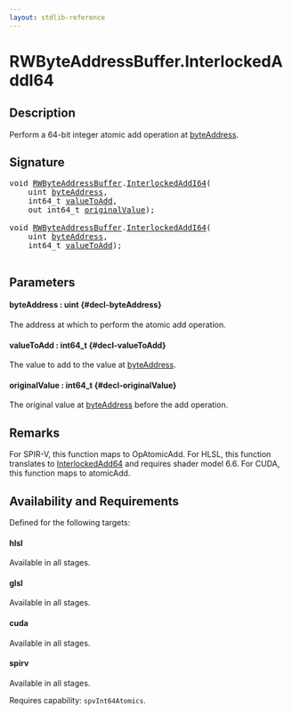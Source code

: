 ```yaml
---
layout: stdlib-reference
---
```


# RWByteAddressBuffer\.InterlockedAddI64

## Description

Perform a 64-bit integer atomic add operation at <span class='code'><a href="/stdlib-reference/types/rwbyteaddressbuffer-0126d/interlockedaddi64-0be#decl-byteAddress" class="code_param">byteAddress</a></span>.



## Signature 

<pre>
<span class="code_keyword">void</span> <a href="/stdlib-reference/types/rwbyteaddressbuffer-0126d/index" class="code_type">RWByteAddressBuffer</a>.<a href="/stdlib-reference/types/rwbyteaddressbuffer-0126d/interlockedaddi64-0be">InterlockedAddI64</a>(
    <span class="code_keyword">uint</span> <a href="/stdlib-reference/types/rwbyteaddressbuffer-0126d/interlockedaddi64-0be#decl-byteAddress" class="code_param">byteAddress</a>,
    int64_t <a href="/stdlib-reference/types/rwbyteaddressbuffer-0126d/interlockedaddi64-0be#decl-valueToAdd" class="code_param">valueToAdd</a>,
    <span class="code_keyword">out</span> int64_t <a href="/stdlib-reference/types/rwbyteaddressbuffer-0126d/interlockedaddi64-0be#decl-originalValue" class="code_param">originalValue</a>);

<span class="code_keyword">void</span> <a href="/stdlib-reference/types/rwbyteaddressbuffer-0126d/index" class="code_type">RWByteAddressBuffer</a>.<a href="/stdlib-reference/types/rwbyteaddressbuffer-0126d/interlockedaddi64-0be">InterlockedAddI64</a>(
    <span class="code_keyword">uint</span> <a href="/stdlib-reference/types/rwbyteaddressbuffer-0126d/interlockedaddi64-0be#decl-byteAddress" class="code_param">byteAddress</a>,
    int64_t <a href="/stdlib-reference/types/rwbyteaddressbuffer-0126d/interlockedaddi64-0be#decl-valueToAdd" class="code_param">valueToAdd</a>);

</pre>

## Parameters

#### byteAddress  : uint {#decl-byteAddress}
The address at which to perform the atomic add operation.

#### valueToAdd  : int64\_t {#decl-valueToAdd}
The value to add to the value at <span class='code'><a href="/stdlib-reference/types/rwbyteaddressbuffer-0126d/interlockedaddi64-0be#decl-byteAddress" class="code_param">byteAddress</a></span>.

#### originalValue  : int64\_t {#decl-originalValue}
The original value at <span class='code'><a href="/stdlib-reference/types/rwbyteaddressbuffer-0126d/interlockedaddi64-0be#decl-byteAddress" class="code_param">byteAddress</a></span> before the add operation.


## Remarks
For SPIR-V, this function maps to <span class='code'>OpAtomicAdd</span>. For HLSL, this function
translates to <span class='code'><a href="/stdlib-reference/types/rwbyteaddressbuffer-0126d/interlockedadd64-0b">InterlockedAdd64</a></span> and requires shader model 6.6.
For CUDA, this function maps to <span class='code'>atomicAdd</span>.


## Availability and Requirements

Defined for the following targets:

#### hlsl
Available in all stages.

#### glsl
Available in all stages.

#### cuda
Available in all stages.

#### spirv
Available in all stages.

Requires capability: `spvInt64Atomics`.


